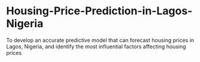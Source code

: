# Housing-Price-Prediction-in-Lagos-Nigeria
To develop an accurate predictive model that can forecast housing prices in Lagos, Nigeria, and identify the most influential factors affecting housing prices
